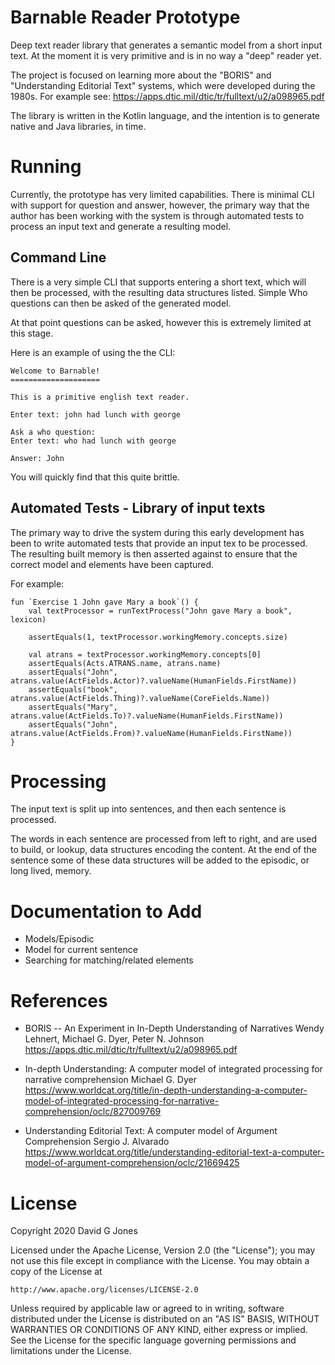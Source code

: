 # Barnable Reader Prototype

Deep text reader library that generates a semantic model from a short input text. At the moment it is very primitive and is in no way a "deep" reader yet. 

The project is focused on learning more about the "BORIS" and "Understanding Editorial Text" systems, which were developed during the 1980s. For example see: https://apps.dtic.mil/dtic/tr/fulltext/u2/a098965.pdf

The library is written in the Kotlin language, and the intention is to generate native and Java libraries, in time.

# Running

Currently, the prototype has very limited capabilities. There is minimal CLI with support for question and answer, however, the primary way that the author has been working with the system is through automated tests to process an input text and generate a resulting model.

## Command Line

There is a very simple CLI that supports entering a short text, which will then be processed, with the resulting data structures listed. Simple Who questions can then be asked of the generated model.

At that point questions can be asked, however this is extremely limited at this stage.

Here is an example of using the the CLI:

``` 
Welcome to Barnable!
====================

This is a primitive english text reader.

Enter text: john had lunch with george

Ask a who question:
Enter text: who had lunch with george

Answer: John
```

You will quickly find that this quite brittle.

## Automated Tests - Library of input texts

The primary way to drive the system during this early development has been to write automated tests that provide an input tex to be processed. The resulting built memory is then asserted against to ensure that the correct model and elements have been captured.

For example:

``` 
fun `Exercise 1 John gave Mary a book`() {
    val textProcessor = runTextProcess("John gave Mary a book", lexicon)

    assertEquals(1, textProcessor.workingMemory.concepts.size)

    val atrans = textProcessor.workingMemory.concepts[0]
    assertEquals(Acts.ATRANS.name, atrans.name)
    assertEquals("John", atrans.value(ActFields.Actor)?.valueName(HumanFields.FirstName))
    assertEquals("book", atrans.value(ActFields.Thing)?.valueName(CoreFields.Name))
    assertEquals("Mary", atrans.value(ActFields.To)?.valueName(HumanFields.FirstName))
    assertEquals("John", atrans.value(ActFields.From)?.valueName(HumanFields.FirstName))
}
```

# Processing

The input text is split up into sentences, and then each sentence is processed.

The words in each sentence are processed from left to right, and are used to build, or lookup, data structures encoding the content. At the end of the sentence some of these data structures will be added to the episodic, or long lived, memory.

# Documentation to Add
- Models/Episodic
- Model for current sentence
- Searching for matching/related elements

# References

- BORIS -- An Experiment in In-Depth Understanding of Narratives
    Wendy Lehnert, Michael G. Dyer, Peter N. Johnson
    https://apps.dtic.mil/dtic/tr/fulltext/u2/a098965.pdf

- In-depth Understanding: A computer model of integrated processing for narrative comprehension
    Michael G. Dyer
    https://www.worldcat.org/title/in-depth-understanding-a-computer-model-of-integrated-processing-for-narrative-comprehension/oclc/827009769

- Understanding Editorial Text: A computer model of Argument Comprehension
    Sergio J. Alvarado
    https://www.worldcat.org/title/understanding-editorial-text-a-computer-model-of-argument-comprehension/oclc/21669425

# License

Copyright  2020 David G Jones

Licensed under the Apache License, Version 2.0 (the "License");
you may not use this file except in compliance with the License.
You may obtain a copy of the License at

    http://www.apache.org/licenses/LICENSE-2.0

Unless required by applicable law or agreed to in writing, software
distributed under the License is distributed on an "AS IS" BASIS,
WITHOUT WARRANTIES OR CONDITIONS OF ANY KIND, either express or implied.
See the License for the specific language governing permissions and
limitations under the License.
